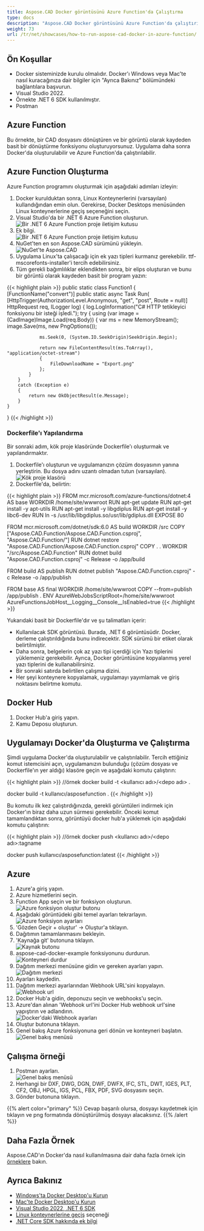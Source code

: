 ```yaml
---
title: Aspose.CAD Docker görüntüsünü Azure Function'da Çalıştırma
type: docs
description: "Aspose.CAD Docker görüntüsünü Azure Function'da çalıştırın."
weight: 73
url: /tr/net/showcases/how-to-run-aspose-cad-docker-in-azure-function/
---
```


## Ön Koşullar
- Docker sisteminizde kurulu olmalıdır. Docker'ı Windows veya Mac'te nasıl kuracağınıza dair bilgiler için "Ayrıca Bakınız" bölümündeki bağlantılara başvurun.
- Visual Studio 2022.
- Örnekte .NET 6 SDK kullanılmıştır.
- Postman

## Azure Function

Bu örnekte, bir CAD dosyasını dönüştüren ve bir görüntü olarak kaydeden basit bir dönüştürme fonksiyonu oluşturuyorsunuz. Uygulama daha sonra Docker'da oluşturulabilir ve Azure Function'da çalıştırılabilir.

## Azure Function Oluşturma

Azure Function programını oluşturmak için aşağıdaki adımları izleyin:
1. Docker kurulduktan sonra, Linux Konteynerlerini (varsayılan) kullandığından emin olun. Gerekirse, Docker Desktops menüsünden Linux konteynerlerine geçiş seçeneğini seçin.
1. Visual Studio'da bir .NET 6 Azure Function oluşturun.<br>
![Bir .NET 6 Azure Function proje iletişim kutusu](/_assets/showcases/azure/Create-project.png)<br>
1. Ek bilgi.<br>
![Bir .NET 6 Azure Function proje iletişim kutusu](/_assets/showcases/azure/Additional-information.png)<br>
1. NuGet'ten en son Aspose.CAD sürümünü yükleyin.<br>
![NuGet'te Aspose.CAD](/_assets/showcases/azure/NuGet.png)<br>
1. Uygulama Linux'ta çalışacağı için ek yazı tipleri kurmanız gerekebilir. ttf-mscorefonts-installer'i tercih edebilirsiniz.
1. Tüm gerekli bağımlılıklar eklendikten sonra, bir elips oluşturan ve bunu bir görüntü olarak kaydeden basit bir program yazın:<br>

{{< highlight plain >}}
public static class Function1
{
    [FunctionName("convert")]
    public static async Task<IActionResult> Run(
        [HttpTrigger(AuthorizationLevel.Anonymous, "get", "post", Route = null)] HttpRequest req,
        ILogger log)
    {
        log.LogInformation("C# HTTP tetikleyici fonksiyonu bir isteği işledi.");
        try
        {
            using (var image = (CadImage)Image.Load(req.Body))
            {
                var ms = new MemoryStream();
                image.Save(ms, new PngOptions());

                ms.Seek(0, (System.IO.SeekOrigin)SeekOrigin.Begin);

                return new FileContentResult(ms.ToArray(), "application/octet-stream")
                {
                    FileDownloadName = "Export.png"
                };
            }
        }
        catch (Exception e)
        {
            return new OkObjectResult(e.Message);
        }
    }
}
{{< /highlight >}}

### Dockerfile'ı Yapılandırma

Bir sonraki adım, kök proje klasöründe Dockerfile'ı oluşturmak ve yapılandırmaktır.

1. Dockerfile'ı oluşturun ve uygulamanızın çözüm dosyasının yanına yerleştirin. Bu dosya adını uzantı olmadan tutun (varsayılan).
![Kök proje klasörü](/_assets/showcases/azure/root-folder.png)<br>
1. Dockerfile'da, belirtin:


{{< highlight plain >}}
FROM mcr.microsoft.com/azure-functions/dotnet:4 AS base
WORKDIR /home/site/wwwroot
RUN apt-get update
RUN apt-get install -y apt-utils
RUN apt-get install -y libgdiplus
RUN apt-get install -y libc6-dev 
RUN ln -s /usr/lib/libgdiplus.so/usr/lib/gdiplus.dll
EXPOSE 80

FROM mcr.microsoft.com/dotnet/sdk:6.0 AS build
WORKDIR /src
COPY ["Aspose.CAD.Function/Aspose.CAD.Function.csproj", "Aspose.CAD.Function/"]
RUN dotnet restore "Aspose.CAD.Function/Aspose.CAD.Function.csproj"
COPY . .
WORKDIR "/src/Aspose.CAD.Function"
RUN dotnet build "Aspose.CAD.Function.csproj" -c Release -o /app/build

FROM build AS publish
RUN dotnet publish "Aspose.CAD.Function.csproj" -c Release -o /app/publish

FROM base AS final
WORKDIR /home/site/wwwroot
COPY --from=publish /app/publish .
ENV AzureWebJobsScriptRoot=/home/site/wwwroot \
    AzureFunctionsJobHost__Logging__Console__IsEnabled=true
{{< /highlight >}}

 Yukarıdaki basit bir Dockerfile'dır ve şu talimatları içerir:

- Kullanılacak SDK görüntüsü. Burada, .NET 6 görüntüsüdir. Docker, derleme çalıştırıldığında bunu indirecektir. SDK sürümü bir etiket olarak belirtilmiştir.
- Daha sonra, belgelerin çok az yazı tipi içerdiği için Yazı tiplerini yüklemeniz gerekebilir. Ayrıca, Docker görüntüsüne kopyalanmış yerel yazı tiplerini de kullanabilirsiniz.
- Bir sonraki satırda belirtilen çalışma dizini.
- Her şeyi konteynere kopyalamak, uygulamayı yayımlamak ve giriş noktasını belirtme komutu.

## Docker Hub
1. Docker Hub'a giriş yapın.
1. Kamu Deposu oluşturun.

## Uygulamayı Docker'da Oluşturma ve Çalıştırma
 
 Şimdi uygulama Docker'da oluşturulabilir ve çalıştırılabilir. Tercih ettiğiniz komut istemcisini açın, uygulamanızın bulunduğu (çözüm dosyası ve Dockerfile'ın yer aldığı) klasöre geçin ve aşağıdaki komutu çalıştırın:

{{< highlight plain >}}
//örnek
docker build -t <kullanıcı adı>/<depo adı> .

docker build -t kullanıcı/asposefunction .
{{< /highlight >}}
 
Bu komutu ilk kez çalıştırdığınızda, gerekli görüntüleri indirmek için Docker'ın biraz daha uzun sürmesi gerekebilir. Önceki komut tamamlandıktan sonra, görüntüyü docker hub'a yüklemek için aşağıdaki komutu çalıştırın:
 
{{< highlight plain >}}
//örnek
docker push <kullanıcı adı>/<depo adı>:tagname

docker push kullanıcı/asposefunction:latest
{{< /highlight >}}

## Azure

1. Azure'a giriş yapın.
1. Azure hizmetlerini seçin.
1. Function App seçin ve bir fonksiyon oluşturun.<br>
![Azure fonksiyon oluştur butonu](/_assets/showcases/azure/create-function.png)<br>
1. Aşağıdaki görüntüdeki gibi temel ayarları tekrarlayın.<br>
![Azure fonksiyon ayarları](/_assets/showcases/azure/create-function-setting.png)<br>
1. 'Gözden Geçir + oluştur' -> Oluştur'a tıklayın.
1. Dağıtımın tamamlanmasını bekleyin.
1. 'Kaynağa git' butonuna tıklayın.<br>
![Kaynak butonu](/_assets/showcases/azure/go-to-resource.png)<br>
1. aspose-cad-docker-example fonksiyonunu durdurun.<br>
![Konteyneri durdur](/_assets/showcases/azure/stop-container.png)<br>
1. Dağıtım merkezi menüsüne gidin ve gereken ayarları yapın.<br>
![Dağıtım merkezi](/_assets/showcases/azure/deployment-center.png)<br>
1. Ayarları kaydedin.
1. Dağıtım merkezi ayarlarından Webhook URL'sini kopyalayın.<br>
![Webhook url](/_assets/showcases/azure/webhook-url.png)<br>
1. Docker Hub'a gidin, deponuzu seçin ve webhooks'u seçin.
1. Azure'dan alınan 'Webhook url'ini Docker Hub webhook url'sine yapıştırın ve adlandırın.<br>
![Docker'daki Webhook ayarları](/_assets/showcases/azure/webhook.png)<br>
1. Oluştur butonuna tıklayın.
1. Genel bakış Azure fonksiyonuna geri dönün ve konteyneri başlatın.<br>
![Genel bakış menüsü](/_assets/showcases/azure/overview.png)<br>

## Çalışma örneği

1. Postman ayarları.<br>
![Genel bakış menüsü](/_assets/showcases/azure/postman-settings.png)<br>
1. Herhangi bir DXF, DWG, DGN, DWF, DWFX, IFC, STL, DWT, IGES, PLT, CF2, OBJ, HPGL, IGS, PCL, FBX, PDF, SVG dosyasını seçin.
1. Gönder butonuna tıklayın.

{{% alert color="primary" %}} 
Cevap başarılı olursa, dosyayı kaydetmek için tıklayın ve png formatında dönüştürülmüş dosyayı alacaksınız.
{{% /alert %}}

## Daha Fazla Örnek

Aspose.CAD'ın Docker'da nasıl kullanılmasına dair daha fazla örnek için [örneklere](https://github.com/aspose-cad/Aspose.CAD-Documentation) bakın.


## Ayrıca Bakınız

- [Windows'ta Docker Desktop'u Kurun](https://docs.docker.com/docker-for-windows/install/)
- [Mac'te Docker Desktop'u Kurun](https://docs.docker.com/docker-for-mac/install/)
- [Visual Studio 2022, .NET 6 SDK](https://docs.microsoft.com/en-us/dotnet/core/install/windows?tabs=net60#dependencies)
- [Linux konteynerlerine geçiş](https://docs.docker.com/docker-for-windows/#switch-between-windows-and-linux-containers) seçeneği
- [.NET Core SDK hakkında ek bilgi](https://hub.docker.com/_/microsoft-dotnet-sdk)
